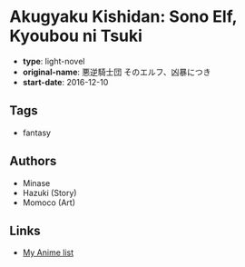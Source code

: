 # Akugyaku Kishidan: Sono Elf, Kyoubou ni Tsuki

-   **type**: light-novel
-   **original-name**: 悪逆騎士団 そのエルフ、凶暴につき
-   **start-date**: 2016-12-10

## Tags

-   fantasy

## Authors

-   Minase
-   Hazuki (Story)
-   Momoco (Art)

## Links

-   [My Anime list](https://myanimelist.net/manga/106903/Akugyaku_Kishidan__Sono_Elf_Kyoubou_ni_Tsuki)
